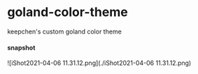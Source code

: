 # goland-color-theme
keepchen's custom goland color theme  

#### snapshot  
![iShot2021-04-06 11.31.12.png](./iShot2021-04-06 11.31.12.png)
